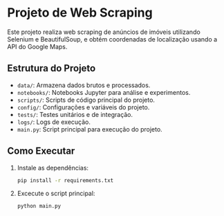 # Projeto de Web Scraping

Este projeto realiza web scraping de anúncios de imóveis utilizando Selenium e BeautifulSoup, e obtém coordenadas de localização usando a API do Google Maps.

## Estrutura do Projeto

- `data/`: Armazena dados brutos e processados.
- `notebooks/`: Notebooks Jupyter para análise e experimentos.
- `scripts/`: Scripts de código principal do projeto.
- `config/`: Configurações e variáveis do projeto.
- `tests/`: Testes unitários e de integração.
- `logs/`: Logs de execução.
- `main.py`: Script principal para execução do projeto.

## Como Executar

1. Instale as dependências:
   ```bash
   pip install -r requirements.txt
    ````
2. Excecute o script principal:
    ```bash
    python main.py
    ````

